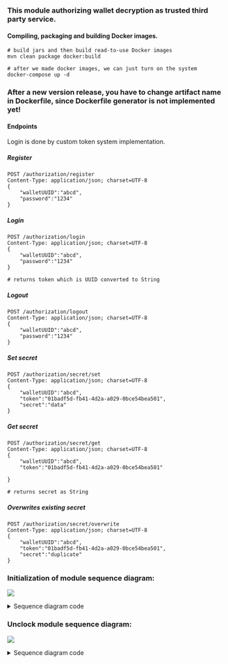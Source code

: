 ### This module authorizing wallet decryption as trusted third party service.

#### Compiling, packaging and building Docker images.

```
# build jars and then build read-to-use Docker images
mvn clean package docker:build

# after we made docker images, we can just turn on the system
docker-compose up -d
```
### After a new version release, you have to change artifact name in Dockerfile, since Dockerfile generator is not implemented yet!

#### Endpoints

Login is done by custom token system implementation.

##### Register
```
POST /authorization/register
Content-Type: application/json; charset=UTF-8
{
	"walletUUID":"abcd",
	"password":"1234"
}
```
##### Login
```
POST /authorization/login
Content-Type: application/json; charset=UTF-8
{
	"walletUUID":"abcd",
	"password":"1234"
}

# returns token which is UUID converted to String
```
##### Logout
```
POST /authorization/logout
Content-Type: application/json; charset=UTF-8
{
	"walletUUID":"abcd",
	"password":"1234"
}
```
##### Set secret
```
POST /authorization/secret/set
Content-Type: application/json; charset=UTF-8
{
	"walletUUID":"abcd",
	"token":"01badf5d-fb41-4d2a-a029-0bce54bea501",
	"secret":"data"
}
```
##### Get secret
```
POST /authorization/secret/get
Content-Type: application/json; charset=UTF-8
{
	"walletUUID":"abcd",
	"token":"01badf5d-fb41-4d2a-a029-0bce54bea501"

}

# returns secret as String
```
##### Overwrites existing secret
```
POST /authorization/secret/overwrite
Content-Type: application/json; charset=UTF-8
{
	"walletUUID":"abcd",
	"token":"01badf5d-fb41-4d2a-a029-0bce54bea501",
	"secret":"duplicate"
}
```

### Initialization of module sequence diagram:

![](https://www.websequencediagrams.com/cgi-bin/cdraw?lz=dGl0bGUgQXV0aG9yaXphdGlvbiBTZXJ2ZXIgTW9kdWxlOiBpbml0aWFsABcHCgpNYW5hZ2VyLT5SUEkAJQYAIghTZW5kIHNpbmdsZSBwYXJ0IG9mIGEgd2FsbGV0IHNlY3JldCBrZXkKACoPADcTRW5jcnlwACkMIHdpdGggcmFuZG9tIHBhc3N3b3JkADgSAIE9DQCBQwY6IFJlZ2lzdGVyIGEgbmV3AIEKBwAVJ0F1dGhlbnRpY2F0ZSBvbiBzAIIXBmFuZCBzZW5kIGUAgSQGZWQAgVUMAHMTLT5SZWRpczogU3RvcmUAgg4HJ3MAKxUAgjgF&s=default)

<details><summary>Sequence diagram code</summary>
<p>

```html
title Authorization Server Module: initialization

Manager->RPIServerModule: Send single part of a wallet secret key
RPIServerModule->RPIServerModule: Encrypt secret key with random password
RPIServerModule->AuthorizationServer: Register a new wallet
RPIServerModule->AuthorizationServer: Authenticate on server and send encrypted secret key
AuthorizationServer->Redis: Store wallet's encrypted secret key part
```

</p>
</details>

### Unclock module sequence diagram:

![](https://www.websequencediagrams.com/cgi-bin/cdraw?lz=TWFuYWdlci0-UlBJU2VydmVyTW9kdWxlOiBVbmxvY2sgbQAKBQoAEA8tPkF1dGhvcml6YXRpb24ANAY6IExvZ2luIHdpdGggc2VjcmV0IHBhc3N3b3JkCgAdEwBiE1ZhbGlkYXRlAC8JIGFuZCByZXR1cm4gc2Vzc2lvbiB0b2tlbgBrJ0dldCBlbmNyeXB0ZWQAgQ0Ia2V5AHkXZWRpcwAvBndhbGxldCdzABIsAIIzEFIAgTIGAC0eAIJJEQCCeRFEZQCBOwUAgTMLAIJdBnJhbmRvbQCCWQoAgxMRAINWBwCBAAlkAEMGZWQgcGFydCBvZgCCBQw&s=default)

<details><summary>Sequence diagram code</summary>
<p>

```html
title Authorization Server Module: unlocking module

Manager->RPIServerModule: Unlock module
RPIServerModule->AuthorizationServer: Login with secret password
AuthorizationServer->RPIServerModule: Validate password and return session token
RPIServerModule->AuthorizationServer: Get encrypted secret key
AuthorizationServer->Redis: Get wallet's encrypted secret key
AuthorizationServer->RPIServerModule: Return wallet's encrypted secret key
RPIServerModule->RPIServerModule: Decrypt secret key with random password
RPIServerModule->Manager: Return decrypted part of secret key


```

</p>
</details>
